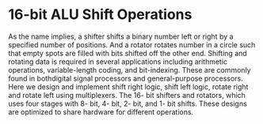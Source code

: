 # 16-bit ALU Shift Operations

As the name implies, a shifter shifts a binary number left or right by a specified number of positions. And a rotator rotates number in a circle such that empty spots are filled with bits shifted off the other end. Shifting and rotating data is required in several applications including arithmetic operations, variable-length coding, and bit-indexing. These are commonly found in bothdigital signal processors and general-purpose processors. Here we design and implement shift right logic, shift left logic, rotate right and rotate left using multiplexers. The 16- bit shifters and rotators, which uses four stages with 8- bit, 4- bit, 2- bit, and 1- bit shifts. These designs are optimized to share hardware for different operations.
